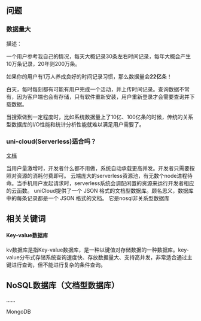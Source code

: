 ## 问题

### 数据量大

描述：

一个用户参考我自己的情况，每天大概记录30条左右时间记录，每年大概会产生10万条记录，20年则200万条。

如果你的用户有1万人养成良好的时间记录习惯，那么数据量会**22亿**条！

白天，每时每刻都有可能有用户完成一个活动，并上传时间记录。查询数据不常有，因为客户端也会有存储，只有软件重新安装，用户重新登录才会需要查询并下载数据。

当搜索做到一定程度时，比如系统数据量上了10亿、100亿条的时候，传统的关系型数据库的I/O性能和统计分析性能就难以满足用户需要了。







### uni-cloud(Serverless)适合吗？

[文档](https://uniapp.dcloud.io/uniCloud/hellodb?id=%e5%9f%ba%e7%a1%80%e6%a6%82%e5%bf%b5)

 当用户量激增时，开发者什么都不用做，系统自动承载更高并发。开发者只需要按照对资源的消耗付费即可。 
云端庞大的serverless资源池，有无数个node进程待命。当手机用户发起请求时，serverless系统会调配闲置的资源来运行开发者相应的云函数。
uniCloud提供了一个 JSON 格式的文档型数据库。顾名思义，数据库中的每条记录都是一个 JSON 格式的文档。
它是nosql非关系型数据库

## 相关关键词

#### Key-value数据库

kv数据库是指Key-value数据库，是一种以键值对存储数据的一种数据库。key-value分布式存储系统查询速度快、存放数据量大、支持高并发，非常适合通过主键进行查询，但不能进行复杂的条件查询。

## NoSQL数据库（文档型数据库）

……

MongoDB